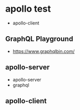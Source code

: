 # apollo test
* apollo-client

## GraphQL Playground
- https://www.graphqlbin.com/

## apollo-server 
* apollo-server
* graphql


## apollo-client
